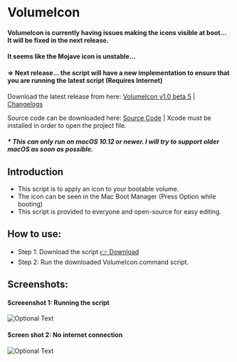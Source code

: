 # VolumeIcon

#### VolumeIcon is currently having issues making the icons visible at boot... It will be fixed in the next release.
#### It seems like the Mojave icon is unstable... 
#### => Next release... the script will have a new implementation to ensure that you are running the latest script (Requires Internet)

Download the latest release from here: [VolumeIcon v1.0 beta 5](https://github.com/Minh-Ton/VolumeIcon/releases/download/v1.0-b5/VolumeIcon.command) | [Changelogs](https://github.com/Minh-Ton/VolumeIcon/releases/latest)

Source code can be downloaded here: [Source Code](https://github.com/Minh-Ton/VolumeIcon/raw/resources/beta3_source.zip) | Xcode must be installed in order to open the project file.  

##### * This can only run on macOS 10.12 or newer. I will try to support older macOS as soon as possible.

## Introduction

- This script is to apply an icon to your bootable volume.
- The icon can be seen in the Mac Boot Manager (Press Option while booting)
- This script is provided to everyone and open-source for easy editing.

## How to use:

- Step 1: Download the script [ 👉 Download](https://github.com/Minh-Ton/VolumeIcon/releases/download/v1.0-b5/VolumeIcon.command)
- Step 2: Run the downloaded VolumeIcon.command script.

## Screenshots: 

#### Screeenshot 1: Running the script
![Optional Text](../resources/Screenshot1.png)
#### Screen shot 2: No internet connection
![Optional Text](../resources/Screenshot2.png)
